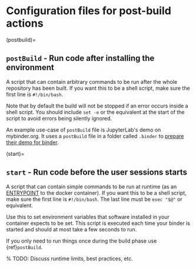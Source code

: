 # Configuration files for post-build actions

(postbuild)=

## `postBuild` - Run code after installing the environment

A script that can contain arbitrary commands to be run after the whole repository has been built. If you
want this to be a shell script, make sure the first line is `#!/bin/bash`.

Note that by default the build will not be stopped if an error occurs inside a shell script.
You should include `set -e` or the equivalent at the start of the script to avoid errors being silently ignored.

An example use-case of `postBuild` file is JupyterLab's demo on mybinder.org.
It uses a `postBuild` file in a folder called `.binder` to [prepare
their demo for binder](https://github.com/jupyterlab/jupyterlab-demo/blob/HEAD/.binder/postBuild).

(start)=

## `start` - Run code before the user sessions starts

A script that can contain simple commands to be run at runtime (as an
[ENTRYPOINT](https://docs.docker.com/engine/reference/builder/#entrypoint)
to the docker container). If you want this to be a shell script, make sure the
first line is `#!/bin/bash`. The last line must be `exec "$@"`
or equivalent.

Use this to set environment variables that software installed in your container
expects to be set. This script is executed each time your binder is started and
should at most take a few seconds to run.

If you only need to run things once during the build phase use {ref}`postBuild`.

% TODO: Discuss runtime limits, best practices, etc.